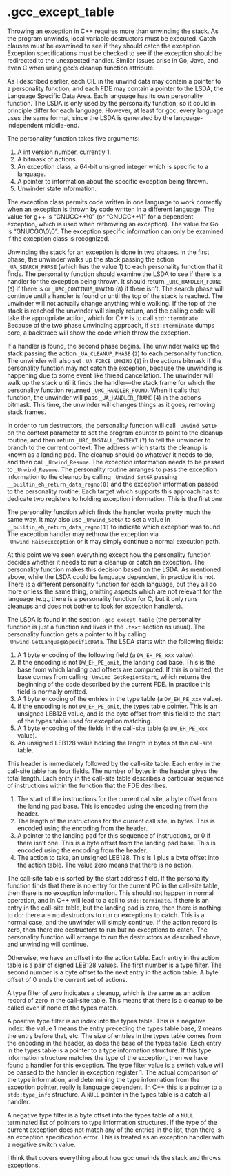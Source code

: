 # .gcc_except_table

Throwing an exception in C++ requires more than unwinding the stack. As the
program unwinds, local variable destructors must be executed. Catch clauses
must be examined to see if they should catch the exception. Exception
specifications must be checked to see if the exception should be redirected to
the unexpected handler. Similar issues arise in Go, Java, and even C when using
gcc’s cleanup function attribute.

As I described earlier, each CIE in the unwind data may contain a pointer to a
personality function, and each FDE may contain a pointer to the LSDA, the
Language Specific Data Area. Each language has its own personality function.
The LSDA is only used by the personality function, so it could in principle
differ for each language. However, at least for gcc, every language uses the
same format, since the LSDA is generated by the language-independent
middle-end.

The personality function takes five arguments:

1. A int version number, currently 1.
2. A bitmask of actions.
3. An exception class, a 64-bit unsigned integer which is specific to a language.
4. A pointer to information about the specific exception being thrown.
5. Unwinder state information.

The exception class permits code written in one language to work correctly when
an exception is thrown by code written in a different language. The value for
g++ is “GNUCC++\0” (or “GNUCC++\1” for a dependent exception, which is used
when rethrowing an exception). The value for Go is “GNUCGO\0\0”. The exception
specific information can only be examined if the exception class is recognized.

Unwinding the stack for an exception is done in two phases. In the first phase,
the unwinder walks up the stack passing the action `_UA_SEARCH_PHASE` (which
has the value 1) to each personality function that it finds. The personality
function should examine the LSDA to see if there is a handler for the exception
being thrown. It should return `_URC_HANDLER_FOUND` (`6`) if there is or
`_URC_CONTINUE_UNWIND` (`8`) if there isn’t. The search phase will continue
until a handler is found or until the top of the stack is reached. The unwinder
will not actually change anything while walking. If the top of the stack is
reached the unwinder will simply return, and the calling code will take the
appropriate action, which for C++ is to call `std::terminate`. Because of the
two phase unwinding approach, if `std::terminate` dumps core, a backtrace will
show the code which threw the exception.

If a handler is found, the second phase begins. The unwinder walks up the stack
passing the action `_UA_CLEANUP_PHASE` (`2`) to each personality function. The
unwinder will also set `_UA_FORCE_UNWIND` (`8`) in the actions bitmask if the
personality function may not catch the exception, because the unwinding is
happening due to some event like thread cancellation. The unwinder will walk up
the stack until it finds the handler—the stack frame for which the personality
function returned `_URC_HANDLER_FOUND`. When it calls that function, the
unwinder will pass `_UA_HANDLER_FRAME` (`4`) in the actions bitmask. This time,
the unwinder will changes things as it goes, removing stack frames.

In order to run destructors, the personality function will call `_Unwind_SetIP`
on the context parameter to set the program counter to point to the cleanup
routine, and then return `_URC_INSTALL_CONTEXT` (`7`) to tell the unwinder to
branch to the current context. The address which starts the cleanup is known as
a landing pad. The cleanup should do whatever it needs to do, and then call
`_Unwind_Resume`. The exception information needs to be passed to
`_Unwind_Resume`.  The personality routine arranges to pass the exception
information to the cleanup by calling `_Unwind_SetGR` passing
`__builtin_eh_return_data_regno(0)` and the exception information passed to the
personality routine. Each target which supports this approach has to dedicate
two registers to holding exception information. This is the first one.

The personality function which finds the handler works pretty much the same
way. It may also use `_Unwind_SetGR` to set a value in
`__builtin_eh_return_data_regno(1)` to indicate which exception was found. The
exception handler may rethrow the exception via `_Unwind_RaiseException` or it
may simply continue a normal execution path.

At this point we’ve seen everything except how the personality function decides
whether it needs to run a cleanup or catch an exception. The personality
function makes this decision based on the LSDA. As mentioned above, while the
LSDA could be language dependent, in practice it is not. There is a different
personality function for each language, but they all do more or less the same
thing, omitting aspects which are not relevant for the language (e.g., there is
a personality function for C, but it only runs cleanups and does not bother to
look for exception handlers).

The LSDA is found in the section `.gcc_except_table` (the personality function
is just a function and lives in the `.text` section as usual). The personality
function gets a pointer to it by calling `_Unwind_GetLanguageSpecificData`. The
LSDA starts with the following fields:

1. A 1 byte encoding of the following field (a `DW_EH_PE_xxx` value).
2. If the encoding is not `DW_EH_PE_omit`, the landing pad base. This is the
   base from which landing pad offsets are computed. If this is omitted, the
   base comes from calling `_Unwind_GetRegionStart`, which returns the beginning
   of the code described by the current FDE. In practice this field is normally
   omitted.
3. A 1 byte encoding of the entries in the type table (a `DW_EH_PE_xxx` value).
4. If the encoding is not `DW_EH_PE_omit`, the types table pointer. This is an
   unsigned LEB128 value, and is the byte offset from this field to the start
   of the types table used for exception matching.
5. A 1 byte encoding of the fields in the call-site table (a `DW_EH_PE_xxx`
   value).
6. An unsigned LEB128 value holding the length in bytes of the call-site table.

This header is immediately followed by the call-site table. Each entry in the
call-site table has four fields. The number of bytes in the header gives the
total length. Each entry in the call-site table describes a particular sequence
of instructions within the function that the FDE desribes.

1. The start of the instructions for the current call site, a byte offset from
   the landing pad base. This is encoded using the encoding from the header.
2. The length of the instructions for the current call site, in bytes. This is
   encoded using the encoding from the header.
3. A pointer to the landing pad for this sequence of instructions, or 0 if
   there isn’t one. This is a byte offset from the landing pad base. This is
   encoded using the encoding from the header.
4. The action to take, an unsigned LEB128. This is 1 plus a byte offset into
   the action table. The value zero means that there is no action.

The call-site table is sorted by the start address field. If the personality
function finds that there is no entry for the current PC in the call-site
table, then there is no exception information. This should not happen in normal
operation, and in C++ will lead to a call to `std::terminate`. If there is an
entry in the call-site table, but the landing pad is zero, then there is
nothing to do: there are no destructors to run or exceptions to catch. This is
a normal case, and the unwinder will simply continue. If the action record is
zero, then there are destructors to run but no exceptions to catch. The
personality function will arrange to run the destructors as described above,
and unwinding will continue.

Otherwise, we have an offset into the action table. Each entry in the action
table is a pair of signed LEB128 values. The first number is a type filter. The
second number is a byte offset to the next entry in the action table. A byte
offset of 0 ends the current set of actions.

A type filter of zero indicates a cleanup, which is the same as an action
record of zero in the call-site table. This means that there is a cleanup to be
called even if none of the types match.

A positive type filter is an index into the types table. This is a negative
index: the value 1 means the entry preceding the types table base, 2 means the
entry before that, etc. The size of entries in the types table comes from the
encoding in the header, as does the base of the types table. Each entry in the
types table is a pointer to a type information structure. If this type
information structure matches the type of the exception, then we have found a
handler for this exception. The type filter value is a switch value will be
passed to the handler in exception register 1. The actual comparison of the
type information, and determining the type information from the exception
pointer, really is language dependent. In C++ this is a pointer to a
`std::type_info` structure. A `NULL` pointer in the types table is a catch-all
handler.

A negative type filter is a byte offset into the types table of a `NULL`
terminated list of pointers to type information structures. If the type of the
current exception does not match any of the entries in the list, then there is
an exception specification error. This is treated as an exception handler with
a negative switch value.

I think that covers everything about how gcc unwinds the stack and throws
exceptions.

